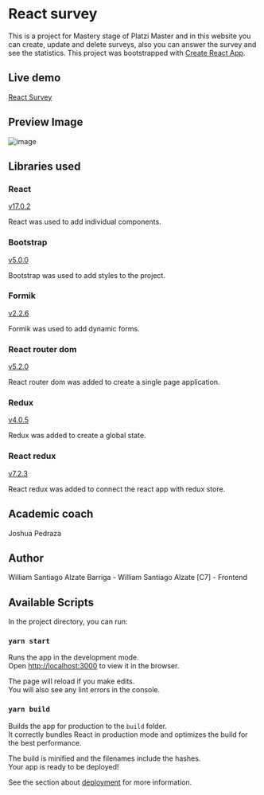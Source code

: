 # React survey

This is a project for Mastery stage of Platzi Master and in this website you can create, update and delete surveys, also you can answer the survey and see the statistics. This project was bootstrapped with [Create React App](https://github.com/facebook/create-react-app).

## Live demo

[React Survey](https://react-survey-platzi-master.herokuapp.com/)

## Preview Image

![image](https://user-images.githubusercontent.com/55466321/117750133-85285f80-b1d8-11eb-8226-f14c177324e6.png)

## Libraries used

### React

[v17.0.2](https://reactjs.org/)

React was used to add individual components.

### Bootstrap

[v5.0.0](https://getbootstrap.com/)

Bootstrap was used to add styles to the project.

### Formik

[v2.2.6](https://formik.org/)

Formik was used to add dynamic forms.

### React router dom

[v5.2.0](https://reacttraining.com/react-router/)

React router dom was added to create a single page application.

### Redux

[v4.0.5](https://redux.js.org/)

Redux was added to create a global state.

### React redux

[v7.2.3](https://react-redux.js.org/)

React redux was added to connect the react app with redux store.

## Academic coach

Joshua Pedraza

## Author

William Santiago Alzate Barriga - William Santiago Alzate [C7] - Frontend

## Available Scripts

In the project directory, you can run:

### `yarn start`

Runs the app in the development mode.\
Open [http://localhost:3000](http://localhost:3000) to view it in the browser.

The page will reload if you make edits.\
You will also see any lint errors in the console.

### `yarn build`

Builds the app for production to the `build` folder.\
It correctly bundles React in production mode and optimizes the build for the best performance.

The build is minified and the filenames include the hashes.\
Your app is ready to be deployed!

See the section about [deployment](https://facebook.github.io/create-react-app/docs/deployment) for more information.
